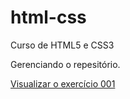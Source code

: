 # html-css
 Curso de HTML5 e CSS3

Gerenciando o repesitório.

<a href= "https://rubemribeiro.github.io/html-css/exerc%C3%ADcios/ex001/index.html" target= "_blank"> Visualizar o exercício 001</a>